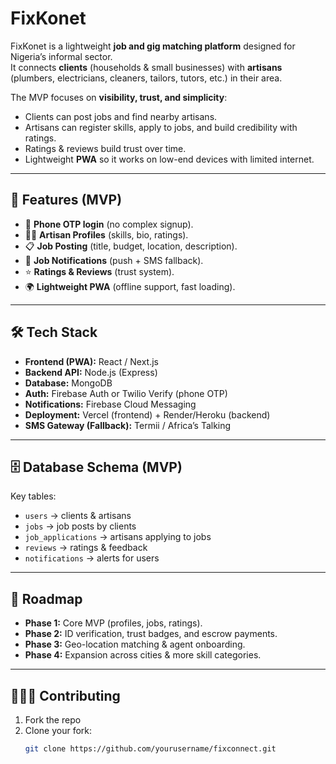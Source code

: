 # FixKonet

FixKonet is a lightweight **job and gig matching platform** designed for Nigeria’s informal sector.  
It connects **clients** (households & small businesses) with **artisans** (plumbers, electricians, cleaners, tailors, tutors, etc.) in their area.  

The MVP focuses on **visibility, trust, and simplicity**:
- Clients can post jobs and find nearby artisans.
- Artisans can register skills, apply to jobs, and build credibility with ratings.
- Ratings & reviews build trust over time.
- Lightweight **PWA** so it works on low-end devices with limited internet.

---

## 🚀 Features (MVP)
- 📱 **Phone OTP login** (no complex signup).
- 👨‍🔧 **Artisan Profiles** (skills, bio, ratings).
- 📋 **Job Posting** (title, budget, location, description).
- 🔔 **Job Notifications** (push + SMS fallback).
- ⭐ **Ratings & Reviews** (trust system).
- 🌍 **Lightweight PWA** (offline support, fast loading).

---

## 🛠️ Tech Stack
- **Frontend (PWA):** React / Next.js
- **Backend API:** Node.js (Express)
- **Database:** MongoDB
- **Auth:** Firebase Auth or Twilio Verify (phone OTP)
- **Notifications:** Firebase Cloud Messaging
- **Deployment:** Vercel (frontend) + Render/Heroku (backend)
- **SMS Gateway (Fallback):** Termii / Africa’s Talking

---

## 🗄️ Database Schema (MVP)
Key tables:
- `users` → clients & artisans
- `jobs` → job posts by clients
- `job_applications` → artisans applying to jobs
- `reviews` → ratings & feedback
- `notifications` → alerts for users


---

## 📌 Roadmap
- **Phase 1:** Core MVP (profiles, jobs, ratings).
- **Phase 2:** ID verification, trust badges, and escrow payments.
- **Phase 3:** Geo-location matching & agent onboarding.
- **Phase 4:** Expansion across cities & more skill categories.

---

## 👩🏾‍💻 Contributing
1. Fork the repo
2. Clone your fork:  
   ```bash
   git clone https://github.com/yourusername/fixconnect.git

